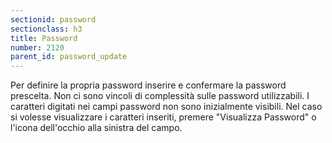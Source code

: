 ```yaml
---
sectionid: password
sectionclass: h3
title: Password
number: 2120
parent_id: password_update
---
```


Per definire la propria password inserire e confermare la password prescelta.
Non ci sono vincoli di complessità sulle password utilizzabili. I caratteri digitati nei campi password non sono inizialmente visibili. Nel caso si volesse visualizzare i caratteri inseriti, premere "Visualizza Password" o l'icona dell'occhio alla sinistra del campo.
